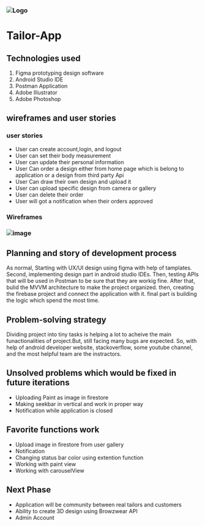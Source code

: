 ### ![Logo](https://launch.sa/assets/images/logos/tuwaiq-academy-logo.svg) 

# Tailor-App

## Technologies used

1. Figma prototyping design software 
2. Android Studio IDE
3. Postman Application
4. Adobe Illustrator
5. Adobe Photoshop

  

## wireframes and user stories

### user stories
* User can create account,login, and logout
* User can set their body measurement
* User can update their personal information 
* User Can order a design either from home page which is belong to application  or a design from third party Api
* User Can draw their own design and upload it 
* User can upload specific design from camera or gallery
* User can delete their order
* User will got a notification when their orders approved 


### Wireframes 

### ![image](https://user-images.githubusercontent.com/46302686/149612007-c3e6ff94-096c-4c81-b33b-7b8dea85659c.png)




## Planning and story of development process
 As normal, Starting with UX/UI design using figma with help of tamplates. Second, implementing design part in android studio IDEs.
 Then, testing APIs that will be used in Postman to be sure that they are workig fine. After that, bulid the MVVM architecture to make the project
 organized. then, creating the firebase project and connect the application with it. final part is building the logic which spend the most time.
 
 ## Problem-solving strategy
 Dividing project into tiny tasks is helping a lot to acheive the main funactionalities of project.But, still facing many bugs are expected.
 So, with help of android developer website, stackoverflow, some youtube channel, and the most helpful team are the instractors.

## Unsolved problems which would be fixed in future iterations
* Uploading Paint as image in firestore
* Making seekbar in vertical and work in proper way
* Notification while application is closed 

## Favorite functions work
* Upload image in firestore from user gallery
* Notification
* Changing status bar color using extention function
* Working with paint view
* Working with carouselView 

## Next Phase
* Application will be community between real tailors and customers
* Ability to create 3D design using Browzwear API
* Admin Account 








